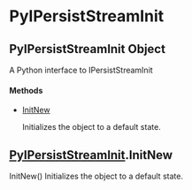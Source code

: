 # PyIPersistStreamInit

## PyIPersistStreamInit Object



A Python interface to IPersistStreamInit

#### Methods


  - [InitNew](PyIPersistStreamInit.md#pyipersiststreaminitinitnew)

    Initializes the object to a default state\.&nbsp;


## [PyIPersistStreamInit](#pyipersiststreaminit)\.InitNew

InitNew\(\)
Initializes the object to a default state\.